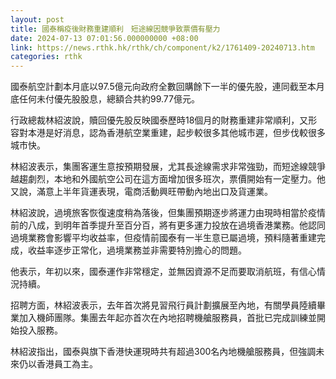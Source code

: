 ```yaml
---
layout: post
title: 國泰稱疫後財務重建順利　短途線因競爭致票價有壓力
date: 2024-07-13 07:01:56.000000000 +08:00
link: https://news.rthk.hk/rthk/ch/component/k2/1761409-20240713.htm
categories: rthk
---
```


國泰航空計劃本月底以97.5億元向政府全數回購餘下一半的優先股，連同截至本月底任何未付優先股股息，總額合共約99.77億元。

行政總裁林紹波說，贖回優先股反映國泰歷時18個月的財務重建非常順利，又形容對本港是好消息，認為香港航空業重建，起步較很多其他城市遲，但步伐較很多城市快。 

林紹波表示，集團客運生意按預期發展，尤其長途線需求非常強勁，而短途線競爭越趨劇烈，本地和外國航空公司在這方面增加很多班次，票價開始有一定壓力。他又說，滿意上半年貨運表現，電商活動興旺帶動內地出口及貨運業。

林紹波說，過境旅客恢復速度稍為落後，但集團預期逐步將運力由現時相當於疫情前的八成，到明年首季提升至百分百，將有更多運力投放在過境香港業務。他認同過境業務會影響平均收益率，但疫情前國泰有一半生意已屬過境，預料隨著重建完成，收益率逐步正常化，過境業務並非需要特別擔心的問題。

他表示，年初以來，國泰運作非常穩定，並無因資源不足而要取消航班，有信心情況持續。

招聘方面，林紹波表示，去年首次將見習飛行員計劃擴展至內地，有關學員陸續畢業加入機師團隊。集團去年起亦首次在內地招聘機艙服務員，首批已完成訓練並開始投入服務。

林紹波指出，國泰與旗下香港快運現時共有超過300名內地機艙服務員，但強調未來仍以香港員工為主。
